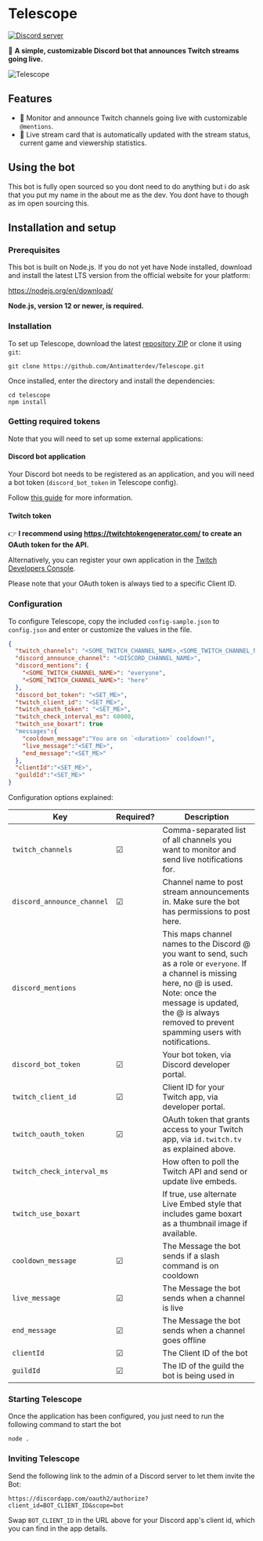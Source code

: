 # Telescope
[![Discord server](https://img.shields.io/discord/991498223271288872)](https://discord.gg/ezSpNBH6JS)

🤖 **A simple, customizable Discord bot that announces Twitch streams going live.**

![Telescope](https://i.ibb.co/BP8H30g/image.png)

## Features

 - 📢 Monitor and announce Twitch channels going live with customizable `@mentions`.
 - 🔴 Live stream card that is automatically updated with the stream status, current game and viewership statistics.

## Using the bot

This bot is fully open sourced so you dont need to do anything but i do ask that you put my name in the about me as the dev. You dont have to though as im open sourcing this.

## Installation and setup

### Prerequisites

This bot is built on Node.js. If you do not yet have Node installed, download and install the latest LTS version from the official website for your platform:

https://nodejs.org/en/download/

**Node.js, version 12 or newer, is required.**

### Installation

To set up Telescope, download the latest [repository ZIP](https://github.com/Antimatterdev/Telescope/releases/download/Release/Telescope.zip) or clone it using `git`:

    git clone https://github.com/Antimatterdev/Telescope.git
    
Once installed, enter the directory and install the dependencies:

    cd telescope
    npm install

### Getting required tokens

Note that you will need to set up some external applications: 

#### Discord bot application
Your Discord bot needs to be registered as an application, and you will need a bot token  (`discord_bot_token` in Telescope config).

Follow [this guide](https://github.com/reactiflux/discord-irc/wiki/Creating-a-discord-bot-&-getting-a-token) for more information.

#### Twitch token
👉 **I recommend using https://twitchtokengenerator.com/ to create an OAuth token for the API.**

Alternatively, you can register your own application in the [Twitch Developers Console](https://dev.twitch.tv/console/apps).

Please note that your OAuth token is always tied to a specific Client ID.

### Configuration
 
To configure Telescope, copy the included `config-sample.json` to `config.json` and enter or customize the values in the file.

```json
{
  "twitch_channels": "<SOME_TWITCH_CHANNEL_NAME>,<SOME_TWITCH_CHANNEL_NAME>",
  "discord_announce_channel": "<DISCORD_CHANNEL_NAME>",
  "discord_mentions": {
    "<SOME_TWITCH_CHANNEL_NAME>": "everyone",
    "<SOME_TWITCH_CHANNEL_NAME>": "here"
  },
  "discord_bot_token": "<SET_ME>",
  "twitch_client_id": "<SET_ME>",
  "twitch_oauth_token": "<SET_ME>",
  "twitch_check_interval_ms": 60000,
  "twitch_use_boxart": true
  "messages":{
    "cooldown_message":"You are on `<duration>` cooldown!",
    "live_message":"<SET_ME>",
    "end_message":"<SET_ME>"
  },
  "clientId":"<SET_ME>",
  "guildId":"<SET_ME>"
}
```    

Configuration options explained:

|Key|Required?|Description|
|---|---------|-----------|
|`twitch_channels`|☑|Comma-separated list of all channels you want to monitor and send live notifications for.|
|`discord_announce_channel`|☑|Channel name to post stream announcements in. Make sure the bot has permissions to post here.|
|`discord_mentions`| |This maps channel names to the Discord @ you want to send, such as a role or `everyone`. If a channel is missing here, no @ is used. Note: once the message is updated, the @ is always removed to prevent spamming users with notifications.|
|`discord_bot_token`|☑|Your bot token, via Discord developer portal.|
|`twitch_client_id`|☑|Client ID for your Twitch app, via developer portal.|
|`twitch_oauth_token`|☑|OAuth token that grants access to your Twitch app, via `id.twitch.tv` as explained above.|
|`twitch_check_interval_ms`| |How often to poll the Twitch API and send or update live embeds.|
|`twitch_use_boxart`| |If true, use alternate Live Embed style that includes game boxart as a thumbnail image if available.|
|`cooldown_message`|☑|The Message the bot sends if a slash command is on cooldown|
|`live_message`|☑|The Message the bot sends when a channel is live|
|`end_message`|☑|The Message the bot sends when a channel goes offline|
|`clientId`|☑|The Client ID of the bot|
|`guildId`|☑|The ID of the guild the bot is being used in|

### Starting Telescope

Once the application has been configured, you just need to run the following command to start the bot

    node .

### Inviting Telescope

Send the following link to the admin of a Discord server to let them invite the Bot:

  `https://discordapp.com/oauth2/authorize?client_id=BOT_CLIENT_ID&scope=bot`
  
Swap `BOT_CLIENT_ID` in the URL above for your Discord app's client id, which you can find in the app details.
